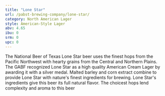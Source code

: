 ```yaml
---
title: "Lone Star"
url: /pabst-brewing-company/lone-star/
category: North American Lager
style: American-Style Lager
abv: 4.65
ibu: 0
srm: 0
upc: 0
---
```

The National Beer of Texas
Lone Star beer uses the finest hops from the Pacific Northwest with hearty grains from the Central and Northern Plains. The GABF recognized Lone Star as a high quality American Cream Lager by awarding it with a silver medal. Malted barley and corn extract combine to provide Lone Star with nature's finest ingredients for brewing. Lone Star's ingredients give this beer its full natural flavor. The choicest hops lend complexity and aroma to this beer
